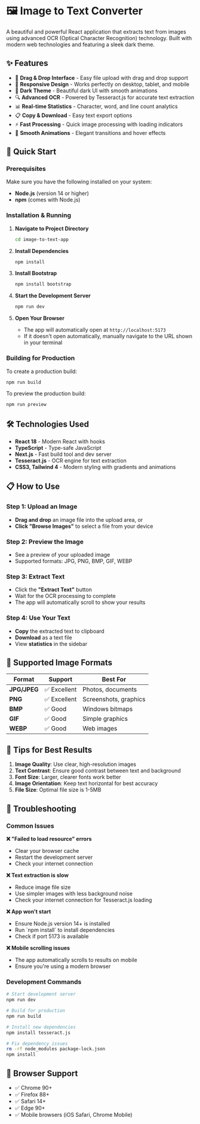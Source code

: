 # 🖼️ Image to Text Converter

A beautiful and powerful React application that extracts text from images using advanced OCR (Optical Character Recognition) technology. Built with modern web technologies and featuring a sleek dark theme.

## ✨ Features

- 🎯 **Drag & Drop Interface** - Easy file upload with drag and drop support
- 📱 **Responsive Design** - Works perfectly on desktop, tablet, and mobile
- 🎨 **Dark Theme** - Beautiful dark UI with smooth animations
- 🔍 **Advanced OCR** - Powered by Tesseract.js for accurate text extraction
- 📊 **Real-time Statistics** - Character, word, and line count analytics
- 📋 **Copy & Download** - Easy text export options
- ⚡ **Fast Processing** - Quick image processing with loading indicators
- 🎪 **Smooth Animations** - Elegant transitions and hover effects

## 🚀 Quick Start

### Prerequisites

Make sure you have the following installed on your system:

- **Node.js** (version 14 or higher)
- **npm** (comes with Node.js)

### Installation & Running

1. **Navigate to Project Directory**
   ```bash
   cd image-to-text-app
   ```

2. **Install Dependencies**
   ```bash
   npm install
   ```
3. **Install Bootstrap**
   ```bash
   npm install bootstrap
   ```

4. **Start the Development Server**
   ```bash
   npm run dev
   ```

5. **Open Your Browser**
   - The app will automatically open at `http://localhost:5173`
   - If it doesn't open automatically, manually navigate to the URL shown in your terminal

### Building for Production

To create a production build:

```bash
npm run build
```

To preview the production build:

```bash
npm run preview
```

## 🛠️ Technologies Used

- **React 18** - Modern React with hooks
- **TypeScript** - Type-safe JavaScript
- **Next.js** - Fast build tool and dev server
- **Tesseract.js** - OCR engine for text extraction
- **CSS3, Tailwind 4** - Modern styling with gradients and animations

## 📋 How to Use

### Step 1: Upload an Image
- **Drag and drop** an image file into the upload area, or
- **Click "Browse Images"** to select a file from your device

### Step 2: Preview the Image
- See a preview of your uploaded image
- Supported formats: JPG, PNG, BMP, GIF, WEBP

### Step 3: Extract Text
- Click the **"Extract Text"** button
- Wait for the OCR processing to complete
- The app will automatically scroll to show your results

### Step 4: Use Your Text
- **Copy** the extracted text to clipboard
- **Download** as a text file
- View **statistics** in the sidebar

## 🎯 Supported Image Formats

| Format | Support | Best For |
|--------|---------|----------|
| **JPG/JPEG** | ✅ Excellent | Photos, documents |
| **PNG** | ✅ Excellent | Screenshots, graphics |
| **BMP** | ✅ Good | Windows bitmaps |
| **GIF** | ✅ Good | Simple graphics |
| **WEBP** | ✅ Good | Web images |

## 🌟 Tips for Best Results

1. **Image Quality**: Use clear, high-resolution images
2. **Text Contrast**: Ensure good contrast between text and background
3. **Font Size**: Larger, clearer fonts work better
4. **Image Orientation**: Keep text horizontal for best accuracy
5. **File Size**: Optimal file size is 1-5MB

## 🐛 Troubleshooting

### Common Issues

**❌ "Failed to load resource" errors**
- Clear your browser cache
- Restart the development server
- Check your internet connection

**❌ Text extraction is slow**
- Reduce image file size
- Use simpler images with less background noise
- Check your internet connection for Tesseract.js loading

**❌ App won't start**
- Ensure Node.js version 14+ is installed
- Run \`npm install\` to install dependencies
- Check if port 5173 is available

**❌ Mobile scrolling issues**
- The app automatically scrolls to results on mobile
- Ensure you're using a modern browser

### Development Commands

```bash
# Start development server
npm run dev

# Build for production
npm run build

# Install new dependencies
npm install tesseract.js

# Fix dependency issues
rm -rf node_modules package-lock.json
npm install
```

## 📱 Browser Support

- ✅ Chrome 90+
- ✅ Firefox 88+
- ✅ Safari 14+
- ✅ Edge 90+
- ✅ Mobile browsers (iOS Safari, Chrome Mobile)